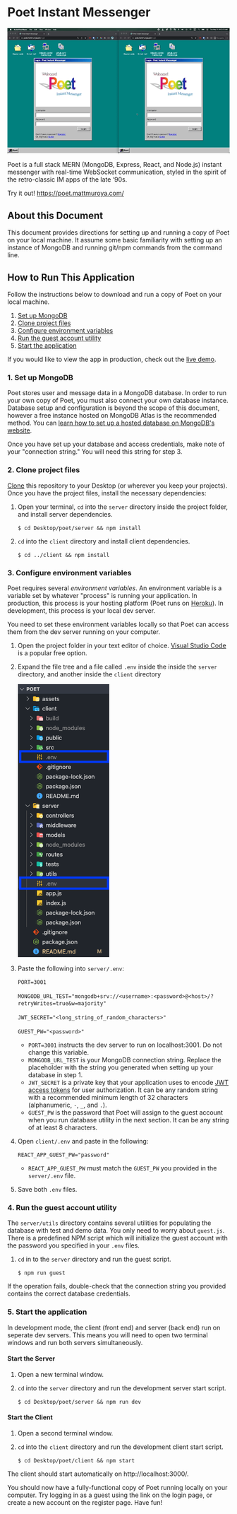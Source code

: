 # Poet Instant Messenger

![Poet Demo GIF](./assets/poet-demo.gif)

Poet is a full stack MERN (MongoDB, Express, React, and Node.js) instant messenger with real-time WebSocket communication, styled in the spirit of the retro-classic IM apps of the late ‘90s.

Try it out! https://poet.mattmuroya.com/

## About this Document

This document provides directions for setting up and running a copy of Poet on your local machine. It assume some basic familiarity with setting up an instance of MongoDB and running git/npm commands from the command line.

## How to Run This Application

Follow the instructions below to download and run a copy of Poet on your local machine.

1. [Set up MongoDB](#1-set-up-mongodb)
2. [Clone project files](#2-clone-project-files)
3. [Configure environment variables](#3-configure-environment-variables)
4. [Run the guest account utility](#4-run-the-guest-account-utility)
5. [Start the application](#5-start-the-application)

If you would like to view the app in production, check out the [live demo](https://poet.mattmuroya.com/).

### 1. Set up MongoDB

Poet stores user and message data in a MongoDB database. In order to run your own copy of Poet, you must also connect your own database instance. Database setup and configuration is beyond the scope of this document, however a free instance hosted on MongoDB Atlas is the recommended method. You can [learn how to set up a hosted database on MongoDB's website](https://www.mongodb.com/basics/mongodb-atlas-tutorial).

Once you have set up your database and access credentials, make note of your "connection string." You will need this string for step 3.

### 2. Clone project files

[Clone](https://docs.github.com/en/repositories/creating-and-managing-repositories/cloning-a-repository) this repository to your Desktop (or wherever you keep your projects). Once you have the project files, install the necessary dependencies:

1.  Open your terminal, `cd` into the `server` directory inside the project folder, and install server dependencies.

    ```console
    $ cd Desktop/poet/server && npm install
    ```

2.  `cd` into the `client` directory and install client dependencies.

    ```console
    $ cd ../client && npm install
    ```

### 3. Configure environment variables

Poet requires several _environment variables_. An environment variable is a variable set by whatever "process" is running your application. In production, this process is your hosting platform (Poet runs on [Heroku](https://www.heroku.com/)). In development, this process is your local dev server.

You need to set these environment variables locally so that Poet can access them from the dev server running on your computer.

1.  Open the project folder in your text editor of choice. [Visual Studio Code](https://code.visualstudio.com/) is a popular free option.

2.  Expand the file tree and a file called `.env` inside the inside the `server` directory, and another inside the `client` directory

    ![env files](./assets/env-files.png)

3.  Paste the following into `server/.env`:

    ```
    PORT=3001

    MONGODB_URL_TEST="mongodb+srv://<username>:<password>@<host>/?retryWrites=true&w=majority"

    JWT_SECRET="<long_string_of_random_characters>"

    GUEST_PW="<password>"
    ```

    - `PORT=3001` instructs the dev server to run on localhost:3001. Do not change this variable.
    - `MONGODB_URL_TEST` is your MongoDB connection string. Replace the placeholder with the string you generated when setting up your database in step 1.
    - `JWT_SECRET` is a private key that your application uses to encode [JWT access tokens](https://jwt.io/) for user authorization. It can be any random string with a recommended minimum length of 32 characters (alphanumeric, `-`, `_`, and `.`).
    - `GUEST_PW` is the password that Poet will assign to the guest account when you run database utility in the next section. It can be any string of at least 8 characters.

4.  Open `client/.env` and paste in the following:

        REACT_APP_GUEST_PW="password"

    - `REACT_APP_GUEST_PW` must match the `GUEST_PW` you provided in the `server/.env` file.

5.  Save both `.env` files.

### 4. Run the guest account utility

The `server/utils` directory contains several utilities for populating the database with test and demo data. You only need to worry about `guest.js`. There is a predefined NPM script which will initialize the guest account with the password you specified in your `.env` files.

1. `cd` in to the `server` directory and run the guest script.

   ```console
   $ npm run guest
   ```

If the operation fails, double-check that the connection string you provided contains the correct database credentials.

### 5. Start the application

In development mode, the client (front end) and server (back end) run on seperate dev servers. This means you will need to open two terminal windows and run both servers simultaneously.

#### Start the Server

1. Open a new terminal window.
2. `cd` into the `server` directory and run the development server start script.

   ```console
   $ cd Desktop/poet/server && npm run dev
   ```

#### Start the Client

1. Open a second terminal window.
2. `cd` into the `client` directory and run the development client start script.

   ```console
   $ cd Desktop/poet/client && npm start
   ```

The client should start automatically on http://localhost:3000/.

You should now have a fully-functional copy of Poet running locally on your computer. Try logging in as a guest using the link on the login page, or create a new account on the register page. Have fun!

